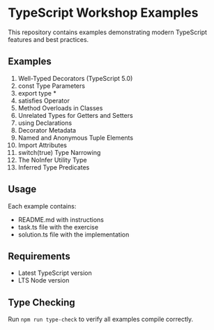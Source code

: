 # TypeScript Workshop Examples

This repository contains examples demonstrating modern TypeScript features and best practices.

## Examples

1. Well-Typed Decorators (TypeScript 5.0)
2. const Type Parameters
3. export type *
4. satisfies Operator
5. Method Overloads in Classes
6. Unrelated Types for Getters and Setters
7. using Declarations
8. Decorator Metadata
9. Named and Anonymous Tuple Elements
10. Import Attributes
11. switch(true) Type Narrowing
12. The NoInfer Utility Type
13. Inferred Type Predicates

## Usage

Each example contains:
- README.md with instructions
- task.ts file with the exercise
- solution.ts file with the implementation

## Requirements

- Latest TypeScript version
- LTS Node version

## Type Checking

Run `npm run type-check` to verify all examples compile correctly.
